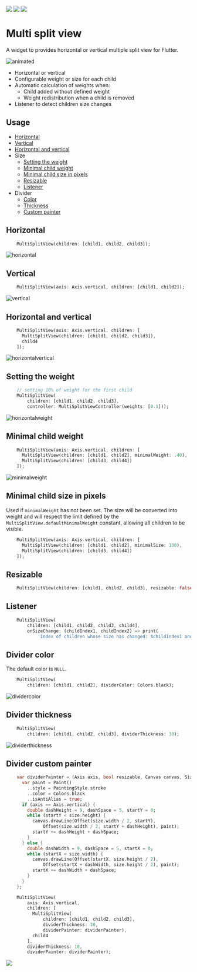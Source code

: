 [![](https://img.shields.io/pub/v/multi_split_view.svg)](https://pub.dev/packages/multi_split_view) [![](https://img.shields.io/badge/demo-try%20it%20out-blue)](https://caduandrade.github.io/multi_split_view_demo/) [![](https://img.shields.io/badge/Flutter-%E2%9D%A4-red)](https://flutter.dev/)

# Multi split view

A widget to provides horizontal or vertical multiple split view for Flutter.

![animated](https://raw.githubusercontent.com/caduandrade/images/main/multi_split_view/animated.gif)

* Horizontal or vertical
* Configurable weight or size for each child
* Automatic calculation of weights when:
  * Child added without defined weight
  * Weight redistribution when a child is removed
* Listener to detect children size changes

## Usage

* [Horizontal](#horizontal)
* [Vertical](#vertical)
* [Horizontal and vertical](#horizontal-and-vertical)
* Size
  * [Setting the weight](#setting-the-weight)
  * [Minimal child weight](#minimal-child-weight)
  * [Minimal child size in pixels](#minimal-child-size-in-pixels)
  * [Resizable](#resizable)
  * [Listener](#listener)
* Divider
  * [Color](#divider-color)
  * [Thickness](#divider-thickness)
  * [Custom painter](#divider-custom-painter)

## Horizontal

```dart
    MultiSplitView(children: [child1, child2, child3]);
```

![horizontal](https://raw.githubusercontent.com/caduandrade/images/main/multi_split_view/horizontal.png)

## Vertical

```dart
    MultiSplitView(axis: Axis.vertical, children: [child1, child2]);
```

![vertical](https://raw.githubusercontent.com/caduandrade/images/main/multi_split_view/vertical.png)

## Horizontal and vertical

```dart
    MultiSplitView(axis: Axis.vertical, children: [
      MultiSplitView(children: [child1, child2, child3]),
      child4
    ]);
```

![horizontalvertical](https://raw.githubusercontent.com/caduandrade/images/main/multi_split_view/horizontal_vertical.png)

## Setting the weight

```dart
    // setting 10% of weight for the first child
    MultiSplitView(
        children: [child1, child2, child3],
        controller: MultiSplitViewController(weights: [0.1]));
```

![horizontalweight](https://raw.githubusercontent.com/caduandrade/images/main/multi_split_view/horizontal_weight.png)

## Minimal child weight

```dart
    MultiSplitView(axis: Axis.vertical, children: [
      MultiSplitView(children: [child1, child2], minimalWeight: .40),
      MultiSplitView(children: [child3, child4])
    ]);
```

![minimalweight](https://raw.githubusercontent.com/caduandrade/images/main/multi_split_view/minimal_weight.gif)

## Minimal child size in pixels

Used if `minimalWeight` has not been set.
The size will be converted into weight and will respect the limit defined by the `MultiSplitView.defaultMinimalWeight` constant, allowing all children to be visible.

```dart
    MultiSplitView(axis: Axis.vertical, children: [
      MultiSplitView(children: [child1, child2], minimalSize: 100),
      MultiSplitView(children: [child3, child4])
    ]);
```

## Resizable

```dart
    MultiSplitView(children: [child1, child2, child3], resizable: false);
```

## Listener

```dart
    MultiSplitView(
        children: [child1, child2, child3, child4],
        onSizeChange: (childIndex1, childIndex2) => print(
            'Index of children whose size has changed: $childIndex1 and $childIndex2'));
```

## Divider color

The default color is `NULL`.

```dart
    MultiSplitView(
        children: [child1, child2], dividerColor: Colors.black);
```

![dividercolor](https://raw.githubusercontent.com/caduandrade/images/main/multi_split_view/divider_color.png)

## Divider thickness

```dart
    MultiSplitView(
        children: [child1, child2, child3], dividerThickness: 30);
```

![dividerthickness](https://raw.githubusercontent.com/caduandrade/images/main/multi_split_view/divider_thickness.png)

## Divider custom painter

```dart
    var dividerPainter = (Axis axis, bool resizable, Canvas canvas, Size size) {
      var paint = Paint()
        ..style = PaintingStyle.stroke
        ..color = Colors.black
        ..isAntiAlias = true;
      if (axis == Axis.vertical) {
        double dashHeight = 9, dashSpace = 5, startY = 0;
        while (startY < size.height) {
          canvas.drawLine(Offset(size.width / 2, startY),
              Offset(size.width / 2, startY + dashHeight), paint);
          startY += dashHeight + dashSpace;
        }
      } else {
        double dashWidth = 9, dashSpace = 5, startX = 0;
        while (startX < size.width) {
          canvas.drawLine(Offset(startX, size.height / 2),
              Offset(startX + dashWidth, size.height / 2), paint);
          startX += dashWidth + dashSpace;
        }
      }
    };

    MultiSplitView(
        axis: Axis.vertical,
        children: [
          MultiSplitView(
              children: [child1, child2, child3],
              dividerThickness: 10,
              dividerPainter: dividerPainter),
          child4
        ],
        dividerThickness: 10,
        dividerPainter: dividerPainter);
```

![](https://raw.githubusercontent.com/caduandrade/images/main/multi_split_view/divider_painter_v1.png)